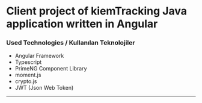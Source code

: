 # Client project of kiemTracking Java application written in Angular

<h3>Used Technologies / Kullanılan Teknolojiler</h3>
<ul>
  <li>Angular Framework</li>
  <li>Typescript</li>
  <li>PrimeNG Component Library</li>
  <li>moment.js</li>
  <li>crypto.js</li>
  <li>JWT (Json Web Token)</li>
</ul>
<hr/>

